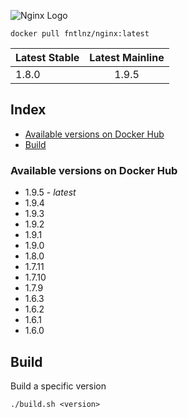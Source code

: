 ![Nginx Logo](http://i.imgur.com/DhBbBQF.png)

```
docker pull fntlnz/nginx:latest
```

| Latest Stable | Latest Mainline      |
| ------------- |:--------------------:|
| 1.8.0         | 1.9.5                |

## Index
- [Available versions on Docker Hub](#available-versions-on-docker-hub)
- [Build](#build)

### Available versions on Docker Hub

- 1.9.5 - *latest*
- 1.9.4
- 1.9.3
- 1.9.2
- 1.9.1
- 1.9.0
- 1.8.0
- 1.7.11
- 1.7.10
- 1.7.9
- 1.6.3
- 1.6.2
- 1.6.1
- 1.6.0

## Build

Build a specific version
```
./build.sh <version>
```
